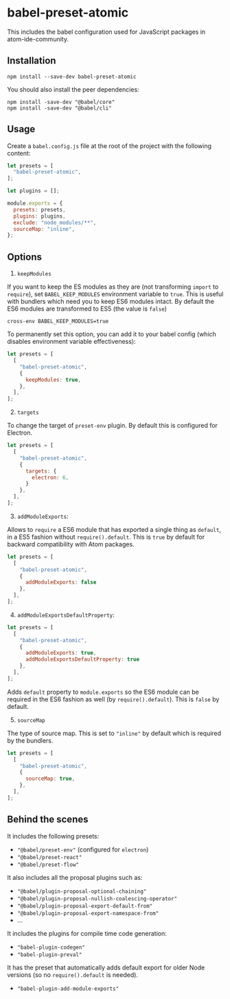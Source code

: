 # babel-preset-atomic

This includes the babel configuration used for JavaScript packages in atom-ide-community.

## Installation
```
npm install --save-dev babel-preset-atomic
```

You should also install the peer dependencies:
```
npm install -save-dev "@babel/core"
npm install -save-dev "@babel/cli"
```

## Usage
Create a `babel.config.js` file at the root of the project with the following content:
```js
let presets = [
  "babel-preset-atomic",
];

let plugins = [];

module.exports = {
  presets: presets,
  plugins: plugins,
  exclude: "node_modules/**",
  sourceMap: "inline",
};
```

## Options

1) `keepModules`

If you want to keep the ES modules as they are (not transforming `import` to `require`), set `BABEL_KEEP_MODULES` environment variable to `true`. This is useful with bundlers which need you to keep ES6 modules intact. By default the ES6 modules are transformed to ES5 (the value is `false`)
```
cross-env BABEL_KEEP_MODULES=true
```

To permanently set this option, you can add it to your babel config (which disables environment variable effectiveness):
```js
let presets = [
  [
    "babel-preset-atomic",
    {
      keepModules: true,
    },
  ],
];
```

2) `targets`

To change the target of `preset-env` plugin. By default this is configured for Electron.
```js
let presets = [
  [
    "babel-preset-atomic",
    {
      targets: {
        electron: 6,
      }
    },
  ],
];
```

3) `addModuleExports`:

Allows to `require` a ES6 module that has exported a single thing as `default`, in a ES5 fashion without `require().default`. This is `true` by default for backward compatibility with Atom packages.

```js
let presets = [
  [
    "babel-preset-atomic",
    {
      addModuleExports: false
    },
  ],
];
```

4) `addModuleExportsDefaultProperty`:

```js
let presets = [
  [
    "babel-preset-atomic",
    {
      addModuleExports: true,
      addModuleExportsDefaultProperty: true
    },
  ],
];
```

Adds `default` property to `module.exports` so the ES6 module can be required in the ES6 fashion as well (by `require().default`). This is `false` by default.

5) `sourceMap`

The type of source map. This is set to `"inline"` by default which is required by the bundlers.
```js
let presets = [
  [
    "babel-preset-atomic",
    {
      sourceMap: true,
    },
  ],
];
```

## Behind the scenes

It includes the following presets:
- `"@babel/preset-env"` (configured for `electron`)
- `"@babel/preset-react"`
- `"@babel/preset-flow"`

It also includes all the proposal plugins such as:
- `"@babel/plugin-proposal-optional-chaining"`
- `"@babel/plugin-proposal-nullish-coalescing-operator"`
- `"@babel/plugin-proposal-export-default-from"`
- `"@babel/plugin-proposal-export-namespace-from"`
- ...

It includes the plugins for compile time code generation:
- `"babel-plugin-codegen"`
- `"babel-plugin-preval"`

It has the preset that automatically adds default export for older Node versions (so no `require().default` is needed).
- `"babel-plugin-add-module-exports"`
